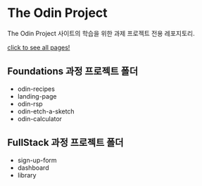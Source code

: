 # The Odin Project


The Odin Project 사이트의 학습을 위한 과제 프로젝트 전용 레포지토리.


[click to see all pages!](https://jiwoo-yoo.github.io/The-Odin-Project/)



## Foundations 과정 프로젝트 폴더

- odin-recipes
- landing-page
- odin-rsp
- odin-etch-a-sketch
- odin-calculator

## FullStack 과정 프로젝트 폴더

- sign-up-form
- dashboard
- library

